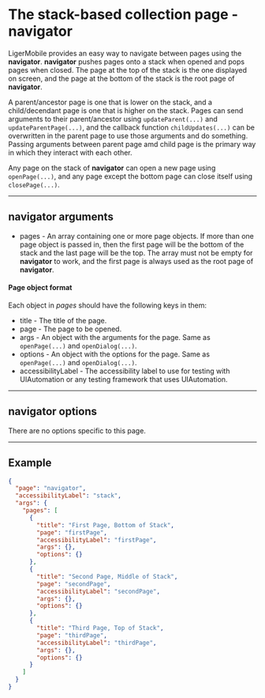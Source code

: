 # The stack-based collection page - navigator

LigerMobile provides an easy way to navigate between pages using the **navigator**. **navigator** pushes pages onto a stack when opened and pops pages when closed. The page at the top of the stack is the one displayed on screen, and the page at the bottom of the stack is the root page of **navigator**.

A parent/ancestor page is one that is lower on the stack, and a child/decendant page is one that is higher on the stack. Pages can send arguments to their parent/ancestor using ```updateParent(...)``` and ```updateParentPage(...)```, and the callback function ```childUpdates(...)``` can be overwritten in the parent page to use those arguments and do something. Passing arguments between parent page amd child page is the primary way in which they interact with each other.

Any page on the stack of **navigator** can open a new page using ```openPage(...)```, and any page except the bottom page can close itself using ```closePage(...)```.

---

## navigator arguments

* pages - An array containing one or more page objects. If more than one page object is passed in, then the first page will be the bottom of the stack and the last page will be the top. The array must not be empty for **navigator** to work, and the first page is always used as the root page of **navigator**.

#### Page object format

Each object in *pages* should have the following keys in them:

* title - The title of the page.
* page - The page to be opened.
* args - An object with the arguments for the page. Same as ```openPage(...)``` and ```openDialog(...)```.
* options - An object with the options for the page. Same as ```openPage(...)``` and ```openDialog(...)```.
* accessibilityLabel - The accessibility label to use for testing with UIAutomation or any testing framework that uses UIAutomation.

---

## navigator options

There are no options specific to this page.

---

## Example

```json
{
  "page": "navigator",
  "accessibilityLabel": "stack",
  "args": {
    "pages": [
      {
        "title": "First Page, Bottom of Stack",
        "page": "firstPage",
        "accessibilityLabel": "firstPage",
        "args": {},
        "options": {}
      },
      {
        "title": "Second Page, Middle of Stack",
        "page": "secondPage",
        "accessibilityLabel": "secondPage",
        "args": {},
        "options": {}
      },
      {
        "title": "Third Page, Top of Stack",
        "page": "thirdPage",
        "accessibilityLabel": "thirdPage",
        "args": {},
        "options": {}
      }
    ]
  }
}
```